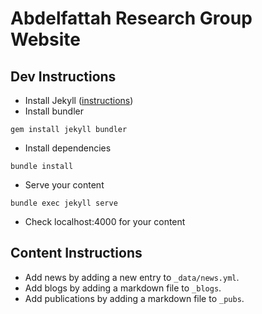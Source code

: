 # Abdelfattah Research Group Website

## Dev Instructions

- Install Jekyll ([instructions](https://jekyllrb.com/docs/installation/macos/))
- Install bundler
```
gem install jekyll bundler
```
- Install dependencies
```
bundle install
```
- Serve your content
```
bundle exec jekyll serve
```
- Check localhost:4000 for your content
  

## Content Instructions

- Add news by adding a new entry to `_data/news.yml`.
- Add blogs by adding a markdown file to `_blogs`.
- Add publications by adding a markdown file to `_pubs`.